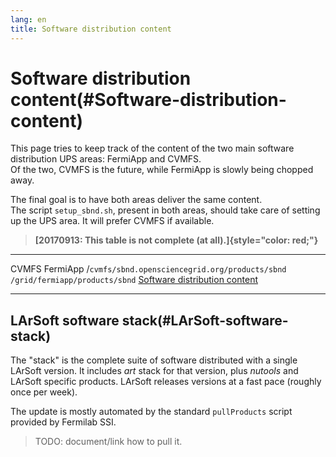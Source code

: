 ```yaml
---
lang: en
title: Software distribution content
---
```




Software distribution content(#Software-distribution-content)
==============================================================================

This page tries to keep track of the content of the two main software
distribution UPS areas: FermiApp and CVMFS.\
Of the two, CVMFS is the future, while FermiApp is slowly being chopped
away.

The final goal is to have both areas deliver the same content.\
The script `setup_sbnd.sh`, present in both areas, should take care of
setting up the UPS area. It will prefer CVMFS if available.

> **[20170913: This table is not complete (at
> all).]{style="color: red;"}**

  ---------------------------------------------------------------------- --------------------------------
  CVMFS                                                                  FermiApp
  /`cvmfs/sbnd.opensciencegrid.org/products/sbnd`                        `/grid/fermiapp/products/sbnd`
  [Software distribution content](#LArSoft-software-stack)   
  ---------------------------------------------------------------------- --------------------------------



LArSoft software stack(#LArSoft-software-stack)
----------------------------------------------------------------

The \"stack\" is the complete suite of software distributed with a
single LArSoft version. It includes *art* stack for that version, plus
*nutools* and LArSoft specific products. LArSoft releases versions at a
fast pace (roughly once per week).

The update is mostly automated by the standard `pullProducts` script
provided by Fermilab SSI.

> TODO: document/link how to pull it.
